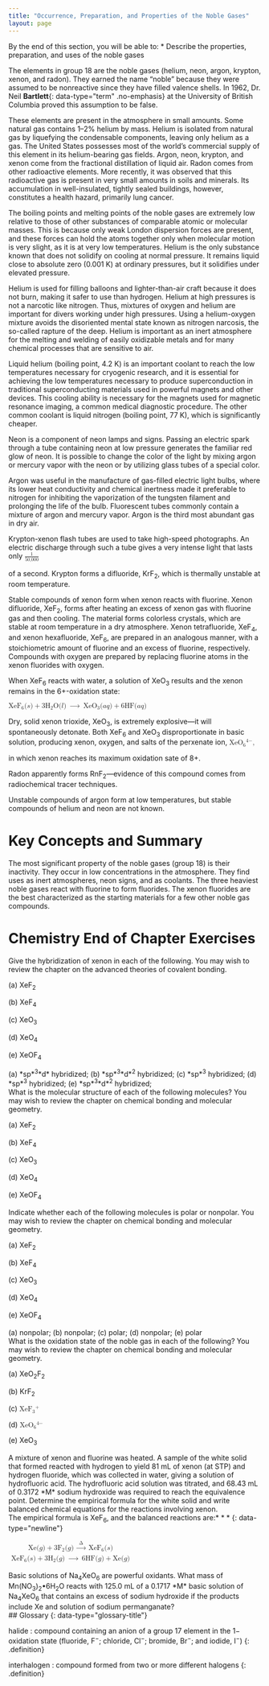 ```yaml
---
title: "Occurrence, Preparation, and Properties of the Noble Gases"
layout: page
---
```



<div data-type="abstract" markdown="1">
By the end of this section, you will be able to:
* Describe the properties, preparation, and uses of the noble gases

</div>

The elements in group 18 are the noble gases (helium, neon, argon, krypton, xenon, and radon). They earned the name “noble” because they were assumed to be nonreactive since they have filled valence shells. In 1962, Dr. Neil **Bartlett**{: data-type="term" .no-emphasis} at the University of British Columbia proved this assumption to be false.

These elements are present in the atmosphere in small amounts. Some natural gas contains 1–2% helium by mass. Helium is isolated from natural gas by liquefying the condensable components, leaving only helium as a gas. The United States possesses most of the world’s commercial supply of this element in its helium-bearing gas fields. Argon, neon, krypton, and xenon come from the fractional distillation of liquid air. Radon comes from other radioactive elements. More recently, it was observed that this radioactive gas is present in very small amounts in soils and minerals. Its accumulation in well-insulated, tightly sealed buildings, however, constitutes a health hazard, primarily lung cancer.

The boiling points and melting points of the noble gases are extremely low relative to those of other substances of comparable atomic or molecular masses. This is because only weak London dispersion forces are present, and these forces can hold the atoms together only when molecular motion is very slight, as it is at very low temperatures. Helium is the only substance known that does not solidify on cooling at normal pressure. It remains liquid close to absolute zero (0.001 K) at ordinary pressures, but it solidifies under elevated pressure.

Helium is used for filling balloons and lighter-than-air craft because it does not burn, making it safer to use than hydrogen. Helium at high pressures is not a narcotic like nitrogen. Thus, mixtures of oxygen and helium are important for divers working under high pressures. Using a helium-oxygen mixture avoids the disoriented mental state known as nitrogen narcosis, the so-called rapture of the deep. Helium is important as an inert atmosphere for the melting and welding of easily oxidizable metals and for many chemical processes that are sensitive to air.

Liquid helium (boiling point, 4.2 K) is an important coolant to reach the low temperatures necessary for cryogenic research, and it is essential for achieving the low temperatures necessary to produce superconduction in traditional superconducting materials used in powerful magnets and other devices. This cooling ability is necessary for the magnets used for magnetic resonance imaging, a common medical diagnostic procedure. The other common coolant is liquid nitrogen (boiling point, 77 K), which is significantly cheaper.

Neon is a component of neon lamps and signs. Passing an electric spark through a tube containing neon at low pressure generates the familiar red glow of neon. It is possible to change the color of the light by mixing argon or mercury vapor with the neon or by utilizing glass tubes of a special color.

Argon was useful in the manufacture of gas-filled electric light bulbs, where its lower heat conductivity and chemical inertness made it preferable to nitrogen for inhibiting the vaporization of the tungsten filament and prolonging the life of the bulb. Fluorescent tubes commonly contain a mixture of argon and mercury vapor. Argon is the third most abundant gas in dry air.

Krypton-xenon flash tubes are used to take high-speed photographs. An electric discharge through such a tube gives a very intense light that lasts only <math xmlns="http://www.w3.org/1998/Math/MathML"><mrow><mfrac><mn>1</mn><mrow><mn>50,000</mn></mrow></mfrac></mrow></math>

 of a second. Krypton forms a difluoride, KrF<sub>2</sub>, which is thermally unstable at room temperature.

Stable compounds of xenon form when xenon reacts with fluorine. Xenon difluoride, XeF<sub>2</sub>, forms after heating an excess of xenon gas with fluorine gas and then cooling. The material forms colorless crystals, which are stable at room temperature in a dry atmosphere. Xenon tetrafluoride, XeF<sub>4</sub>, and xenon hexafluoride, XeF<sub>6</sub>, are prepared in an analogous manner, with a stoichiometric amount of fluorine and an excess of fluorine, respectively. Compounds with oxygen are prepared by replacing fluorine atoms in the xenon fluorides with oxygen.

When XeF<sub>6</sub> reacts with water, a solution of XeO<sub>3</sub> results and the xenon remains in the 6+-oxidation state:

<div data-type="equation" class="equation">
<math xmlns="http://www.w3.org/1998/Math/MathML"><mrow><msub><mrow><mtext>XeF</mtext></mrow><mn>6</mn></msub><mo stretchy="false">(</mo><mi>s</mi><mo stretchy="false">)</mo><mo>+</mo><msub><mrow><mtext>3H</mtext></mrow><mn>2</mn></msub><mtext>O</mtext><mo stretchy="false">(</mo><mi>l</mi><mo stretchy="false">)</mo><mspace width="0.2em" /><mo stretchy="false">⟶</mo><mspace width="0.2em" /><msub><mrow><mtext>XeO</mtext></mrow><mn>3</mn></msub><mo stretchy="false">(</mo><mi>a</mi><mi>q</mi><mo stretchy="false">)</mo><mo>+</mo><mtext>6HF</mtext><mo stretchy="false">(</mo><mi>a</mi><mi>q</mi><mo stretchy="false">)</mo></mrow></math>
</div>

Dry, solid xenon trioxide, XeO<sub>3</sub>, is extremely explosive—it will spontaneously detonate. Both XeF<sub>6</sub> and XeO<sub>3</sub> disproportionate in basic solution, producing xenon, oxygen, and salts of the perxenate ion, <math xmlns="http://www.w3.org/1998/Math/MathML"><mrow><msub><mrow><mtext>XeO</mtext></mrow><mn>6</mn></msub><msup><mrow /><mrow><mn>4−</mn></mrow></msup><mo>,</mo></mrow></math>

 in which xenon reaches its maximum oxidation sate of 8+.

Radon apparently forms RnF<sub>2</sub>—evidence of this compound comes from radiochemical tracer techniques.

Unstable compounds of argon form at low temperatures, but stable compounds of helium and neon are not known.

# Key Concepts and Summary

The most significant property of the noble gases (group 18) is their inactivity. They occur in low concentrations in the atmosphere. They find uses as inert atmospheres, neon signs, and as coolants. The three heaviest noble gases react with fluorine to form fluorides. The xenon fluorides are the best characterized as the starting materials for a few other noble gas compounds.

# Chemistry End of Chapter Exercises

<div data-type="exercise" class="exercise">
<div data-type="problem" class="problem" markdown="1">
Give the hybridization of xenon in each of the following. You may wish to review the chapter on the advanced theories of covalent bonding.

(a) XeF<sub>2</sub>

(b) XeF<sub>4</sub>

(c) XeO<sub>3</sub>

(d) XeO<sub>4</sub>

(e) XeOF<sub>4</sub>

</div>
<div data-type="solution" class="solution" markdown="1">
(a) *sp*<sup>3</sup>*d* hybridized; (b) *sp*<sup>3</sup>*d*<sup>2</sup> hybridized; (c) *sp*<sup>3</sup> hybridized; (d) *sp*<sup>3</sup> hybridized; (e) *sp*<sup>3</sup>*d*<sup>2</sup> hybridized;

</div>
</div>

<div data-type="exercise" class="exercise">
<div data-type="problem" class="problem" markdown="1">
What is the molecular structure of each of the following molecules? You may wish to review the chapter on chemical bonding and molecular geometry.

(a) XeF<sub>2</sub>

(b) XeF<sub>4</sub>

(c) XeO<sub>3</sub>

(d) XeO<sub>4</sub>

(e) XeOF<sub>4</sub>

</div>
</div>

<div data-type="exercise" class="exercise">
<div data-type="problem" class="problem" markdown="1">
Indicate whether each of the following molecules is polar or nonpolar. You may wish to review the chapter on chemical bonding and molecular geometry.

(a) XeF<sub>2</sub>

(b) XeF<sub>4</sub>

(c) XeO<sub>3</sub>

(d) XeO<sub>4</sub>

(e) XeOF<sub>4</sub>

</div>
<div data-type="solution" class="solution" markdown="1">
(a) nonpolar; (b) nonpolar; (c) polar; (d) nonpolar; (e) polar

</div>
</div>

<div data-type="exercise" class="exercise">
<div data-type="problem" class="problem" markdown="1">
What is the oxidation state of the noble gas in each of the following? You may wish to review the chapter on chemical bonding and molecular geometry.

(a) XeO<sub>2</sub>F<sub>2</sub>

(b) KrF<sub>2</sub>

(c) <math xmlns="http://www.w3.org/1998/Math/MathML"><mrow><msub><mrow><mtext>XeF</mtext></mrow><mn>3</mn></msub><msup><mrow /><mo>+</mo></msup></mrow></math>

(d) <math xmlns="http://www.w3.org/1998/Math/MathML"><mrow><msub><mrow><mtext>XeO</mtext></mrow><mn>6</mn></msub><msup><mrow /><mrow><mn>4−</mn></mrow></msup></mrow></math>

(e) XeO<sub>3</sub>

</div>
</div>

<div data-type="exercise" class="exercise">
<div data-type="problem" class="problem" markdown="1">
A mixture of xenon and fluorine was heated. A sample of the white solid that formed reacted with hydrogen to yield 81 mL of xenon (at STP) and hydrogen fluoride, which was collected in water, giving a solution of hydrofluoric acid. The hydrofluoric acid solution was titrated, and 68.43 mL of 0.3172 *M* sodium hydroxide was required to reach the equivalence point. Determine the empirical formula for the white solid and write balanced chemical equations for the reactions involving xenon.

</div>
<div data-type="solution" class="solution" markdown="1">
The empirical formula is XeF<sub>6</sub>, and the balanced reactions are:* * *
{: data-type="newline"}

 <math xmlns="http://www.w3.org/1998/Math/MathML"><mtable columnalign="left"><mtr /><mtr /><mtr><mtd><mtext>Xe</mtext><mo stretchy="false">(</mo><mi>g</mi><mo stretchy="false">)</mo><mo>+</mo><msub><mtext>3F</mtext><mn>2</mn></msub><mo stretchy="false">(</mo><mi>g</mi><mo stretchy="false">)</mo><mspace width="0.2em" /><mover><mo>→</mo><mrow><mspace width="0.4em" /><mtext>Δ</mtext><mspace width="0.4em" /></mrow></mover><mspace width="0.2em" /><msub><mtext>XeF</mtext><mn>6</mn></msub><mo stretchy="false">(</mo><mi>s</mi><mo stretchy="false">)</mo></mtd></mtr><mtr><mtd><msub><mtext>XeF</mtext><mn>6</mn></msub><mo stretchy="false">(</mo><mi>s</mi><mo stretchy="false">)</mo><mo>+</mo><msub><mtext>3H</mtext><mn>2</mn></msub><mo stretchy="false">(</mo><mi>g</mi><mo stretchy="false">)</mo><mspace width="0.2em" /><mo stretchy="false">⟶</mo><mspace width="0.2em" /><mtext>6HF</mtext><mo stretchy="false">(</mo><mi>g</mi><mo stretchy="false">)</mo><mo>+</mo><mtext>Xe</mtext><mo stretchy="false">(</mo><mi>g</mi><mo stretchy="false">)</mo></mtd></mtr></mtable></math>

</div>
</div>

<div data-type="exercise" class="exercise">
<div data-type="problem" class="problem" markdown="1">
Basic solutions of Na<sub>4</sub>XeO<sub>6</sub> are powerful oxidants. What mass of Mn(NO<sub>3</sub>)<sub>2</sub>•6H<sub>2</sub>O reacts with 125.0 mL of a 0.1717 *M* basic solution of Na<sub>4</sub>XeO<sub>6</sub> that contains an excess of sodium hydroxide if the products include Xe and solution of sodium permanganate?

</div>
</div>

<div data-type="glossary" markdown="1">
## Glossary
{: data-type="glossary-title"}

halide
: compound containing an anion of a group 17 element in the 1− oxidation state (fluoride, F<sup>−</sup>; chloride, Cl<sup>−</sup>; bromide, Br<sup>−</sup>; and iodide, I<sup>−</sup>)
{: .definition}

interhalogen
: compound formed from two or more different halogens
{: .definition}

</div>


